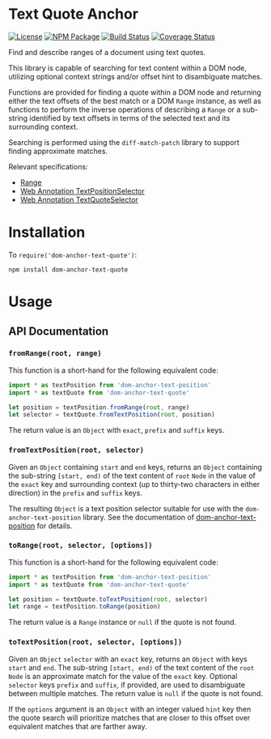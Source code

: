 Text Quote Anchor
=================

[![License](https://img.shields.io/badge/license-MIT-blue.svg)](http://opensource.org/licenses/MIT)
[![NPM Package](https://img.shields.io/npm/v/dom-anchor-text-quote.svg)](https://www.npmjs.com/package/dom-anchor-text-quote)
[![Build Status](https://travis-ci.org/tilgovi/dom-anchor-text-quote.svg?branch=master)](https://travis-ci.org/tilgovi/dom-anchor-text-quote)
[![Coverage Status](https://img.shields.io/codecov/c/github/tilgovi/dom-anchor-text-quote/master.svg)](https://codecov.io/gh/tilgovi/dom-anchor-text-quote)

Find and describe ranges of a document using text quotes.

This library is capable of searching for text content within a DOM node,
utilizing optional context strings and/or offset hint to disambiguate matches.

Functions are provided for finding a quote within a DOM node and returning
either the text offsets of the best match or a DOM `Range` instance, as well
as functions to perform the inverse operations of describing a `Range` or a
sub-string identified by text offsets in terms of the selected text and its
surrounding context.

Searching is performed using the `diff-match-patch` library to support finding
approximate matches.

Relevant specifications:

- [Range](https://dom.spec.whatwg.org/#ranges)
- [Web Annotation TextPositionSelector](http://www.w3.org/TR/annotation-model/#text-position-selector)
- [Web Annotation TextQuoteSelector](http://www.w3.org/TR/annotation-model/#text-quote-selector)

Installation
============

To `require('dom-anchor-text-quote')`:

    npm install dom-anchor-text-quote

Usage
=====

## API Documentation

### `fromRange(root, range)`

This function is a short-hand for the following equivalent code:

``` js
import * as textPosition from 'dom-anchor-text-position'
import * as textQuote from 'dom-anchor-text-quote'

let position = textPosition.fromRange(root, range)
let selector = textQuote.fromTextPosition(root, position)
```

The return value is an `Object` with `exact`, `prefix` and `suffix` keys.

### `fromTextPosition(root, selector)`

Given an `Object` containing `start` and `end` keys, returns an `Object`
containing the sub-string `[start, end)` of the text content of `root` `Node`
in the value of the `exact` key and surrounding context (up to thirty-two
characters in either direction) in the `prefix` and `suffix` keys.

The resulting `Object` is a text position selector suitable for use with the
`dom-anchor-text-position` library. See the documentation of
[dom-anchor-text-position](https://github.com/tilgovi/dom-anchor-text-position)
for details.

### `toRange(root, selector, [options])`

This function is a short-hand for the following equivalent code:

``` js
import * as textPosition from 'dom-anchor-text-position'
import * as textQuote from 'dom-anchor-text-quote'

let position = textQuote.toTextPosition(root, selector)
let range = textPosition.toRange(position)
```

The return value is a `Range` instance or `null` if the quote is not found.

### `toTextPosition(root, selector, [options])`

Given an `Object` `selector` with an `exact` key, returns an `Object` with keys
`start` and `end`. The sub-string `[start, end)` of the text content of the
`root` `Node` is an approximate match for the value of the `exact` key.
Optional `selector` keys `prefix` and `suffix`, if provided, are used to
disambiguate between multiple matches. The return value is `null` if the quote
is not found.

If the `options` argument is an `Object` with an integer valued `hint` key
then the quote search will prioritize matches that are closer to this offset
over equivalent matches that are farther away.
